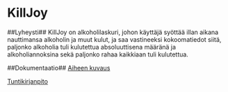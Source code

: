 # KillJoy

##Lyheysti##
KillJoy on alkoholilaskuri, johon käyttäjä syöttää illan aikana nauttimansa alkoholin ja muut kulut, ja saa vastineeksi kokoomatiedot siitä, paljonko alkoholia tuli kulutettua absoluuttisena määränä ja alkoholiannoksina sekä paljonko rahaa kaikkiaan tuli kulutettua. 

##Dokumentaatio##
[Aiheen kuvaus](https://github.com/annapiir/killjoy/blob/master/dokumentaatio/aiheenKuvausJaRakenne.md)


[Tuntikirjanpito](https://github.com/annapiir/killjoy/blob/master/dokumentaatio/tuntikirjanpito.md)

